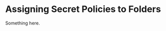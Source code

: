 [title]: # (Assigning Secret Policies to Folders)
[tags]: # (XXX)
[priority]: # (4162)
# Assigning Secret Policies to Folders
Something here.
